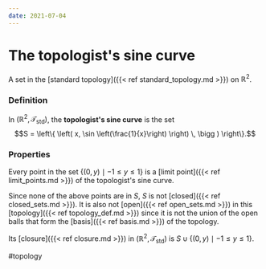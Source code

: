 ```yaml
---
date: 2021-07-04
---
```

# The topologist's sine curve
A set in the [standard topology]({{< ref standard_topology.md >}}) on $\mathbb{R}^2$.

### Definition
In $(\mathbb{R}^2, \mathcal{T}_\text{std})$, the **topologist's sine curve** is the set $$S = \left\{ \left( x, \sin \left(\frac{1}{x}\right) \right) \, \bigg ) \right\}.$$

### Properties
Every point in the set $\{(0,y) \mid -1 \leq y \leq 1 \}$ is a [limit point]({{< ref limit_points.md >}}) of the topologist's sine curve. 

Since none of the above points are in $S$, $S$ is not [closed]({{< ref closed_sets.md >}}). It is also not [open]({{< ref open_sets.md >}}) in this [topology]({{< ref topology_def.md >}}) since it is not the union of the open balls that form the [basis]({{< ref basis.md >}}) of the topology. 

Its [closure]({{< ref closure.md >}}) in $(\mathbb{R}^2, \mathcal{T}_\text{std})$ is $S \cup \{(0,y) \mid -1 \leq y \leq 1 \}$.

#topology